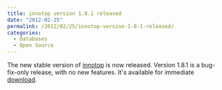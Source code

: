```yaml
---
title: innotop version 1.8.1 released
date: "2012-02-25"
permalink: /2012/02/25/innotop-version-1-8-1-released/
categories:
  - Databases
  - Open Source
---
```

The new stable version of [innotop][1] is now released. Version 1.8.1 is a bug-fix-only release, with no new features. It's available for immediate [download][2].

 [1]: http://code.google.com/p/innotop/
 [2]: http://code.google.com/p/innotop/downloads/list
